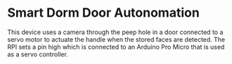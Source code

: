 # Smart Dorm Door Autonomation
This device uses a camera through the peep hole in a door connected to a servo motor to actuate the handle when the stored faces are detected. The RPI sets a pin high which is connected to an Arduino Pro Micro that is used as a servo controller. 
